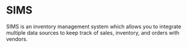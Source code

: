 # SIMS

SIMS is an inventory management system which allows you to integrate multiple
data sources to keep track of sales, inventory, and orders with vendors.

